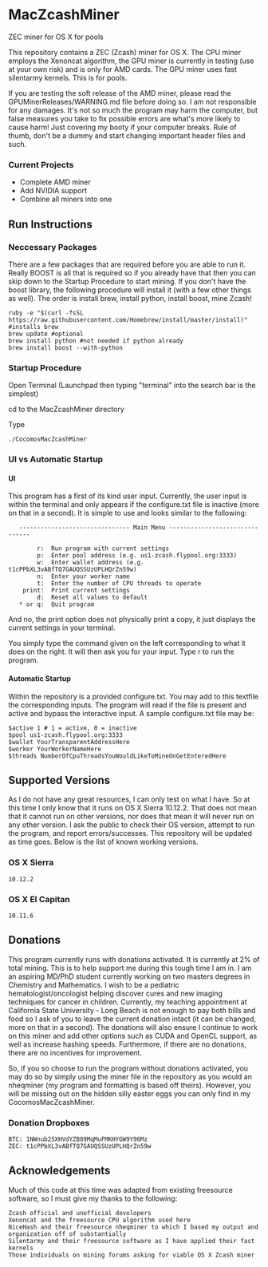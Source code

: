 # MacZcashMiner
ZEC miner for OS X for pools


This repository contains a ZEC (Zcash) miner for OS X. The CPU miner employs the Xenoncat algorithm, the GPU miner is currently in testing (use at your own risk) and is only for AMD cards. The GPU miner uses fast silentarmy kernels. This is for pools.

If you are testing the soft release of the AMD miner, please read the GPUMinerReleases/WARNING.md file before doing so. I am not responsible for any damages. It's not so much the program may harm the computer, but false measures you take to fix possible errors are what's more likely to cause harm! Just covering my booty if your computer breaks. Rule of thumb, don't be a dummy and start changing important header files and such.

### Current Projects
- Complete AMD miner
- Add NVIDIA support
- Combine all miners into one

## Run Instructions

### Neccessary Packages

There are a few packages that are required before you are able to run it. Really BOOST is all that is required so if you already have that then you can skip down to the Startup Procedure to start mining. If you don't have the boost library, the following procedure will install it (with a few other things as well). The order is install brew, install python, install boost, mine Zcash!

	ruby -e "$(curl -fsSL https://raw.githubusercontent.com/Homebrew/install/master/install)" #installs brew
	brew update #optional
	brew install python #not needed if python already
	brew install boost --with-python

### Startup Procedure

Open Terminal (Launchpad then typing "terminal" into the search bar is the simplest)

cd to the MacZcashMiner directory

Type

	./CocomosMacZcashMiner

### UI vs Automatic Startup

#### UI

This program has a first of its kind user input. Currently, the user input is within the terminal and only appears if the configure.txt file is inactive (more on that in a second). It is simple to use and looks similar to the following:

       ------------------------------- Main Menu -------------------------------
   
            r:  Run program with current settings
            p:  Enter pool address (e.g. us1-zcash.flypool.org:3333)
            w:  Enter wallet address (e.g. t1cPPbXL3vABfTQ7GAUQSSUzUPLHQrZn59w)
            n:  Enter your worker name
		    t:  Enter the number of CPU threads to operate
	    print:  Print current settings
            d:  Reset all values to default
       * or q:  Quit program
   
And no, the print option does not physically print a copy, it just displays the current settings in your terminal.

You simply type the command given on the left corresponding to what it does on the right. It will then ask you for your input. Type r to run the program.

#### Automatic Startup

Within the repository is a provided configure.txt. You may add to this textfile the corresponding inputs. The program will read if the file is present and active and bypass the interactive input. A sample configure.txt file may be:

	$active 1 # 1 = active, 0 = inactive
	$pool us1-zcash.flypool.org:3333
	$wallet YourTransparentAddressHere
	$worker YourWorkerNameHere
	$threads NumberOfCpuThreadsYouWouldLikeToMineOnGetEnteredHere
	
## Supported Versions

As I do not have any great resources, I can only test on what I have. So at this time I only know that it runs on OS X Sierra 10.12.2. That does not mean that it cannot run on other versions, nor does that mean it will never run on any other version. I ask the public to check their OS version, attempt to run the program, and report errors/successes. This repository will be updated as time goes. Below is the list of known working versions.

### OS X Sierra
	10.12.2
	
### OS X El Capitan
	10.11.6

## Donations

This program currently runs with donations activated. It is currently at 2% of total mining. This is to help support me during this tough time I am in. I am an aspiring MD/PhD student currently working on two masters degrees in Chemistry and Mathematics. I wish to be a pediatric hematologist/oncologist helping discover cures and new imaging techniques for cancer in children. Currently, my teaching appointment at California State University - Long Beach is not enough to pay both bills and food so I ask of you to leave the current donation intact (it can be changed, more on that in a second). The donations will also ensure I continue to work on this miner and add other options such as CUDA and OpenCL support, as well as increase hashing speeds. Furthermore, if there are no donations, there are no incentives for improvement.

So, if you so choose to run the program without donations activated, you may do so by simply using the miner file in the repository as you would an nheqminer (my program and formatting is based off theirs). However, you will be missing out on the hidden silly easter eggs you can only find in my CocomosMacZcashMiner.

### Donation Dropboxes
	BTC: 1NWnub25XHVdYZB89MqMuFMKHYGW9Y96Mz
	ZEC: t1cPPbXL3vABfTQ7GAUQSSUzUPLHQrZn59w

## Acknowledgements

Much of this code at this time was adapted from existing freesource software, so I must give my thanks to the following:

	Zcash official and unofficial devolopers
	Xenoncat and the freesource CPU algorithm used here
	NiceHash and their freesource nheqminer to which I based my output and organization off of substantially
	Silentarmy and their freesource software as I have applied their fast kernels
	Those individuals on mining forums asking for viable OS X Zcash miner
	
